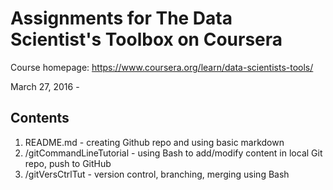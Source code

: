 # Assignments for The Data Scientist's Toolbox on Coursera
Course homepage: <https://www.coursera.org/learn/data-scientists-tools/>

March 27, 2016 - 

## Contents
1. README.md - creating Github repo and using basic markdown
2. /gitCommandLineTutorial - using Bash to add/modify content in local Git repo, push to GitHub
3. /gitVersCtrlTut - version control, branching, merging using Bash
